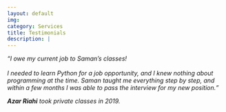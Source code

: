 ```yaml
---
layout: default
img: 
category: Services
title: Testimonials
description: |
---
```


<i><q>I owe my current job to Saman’s classes!<br><br>
I needed to learn Python for a job opportunity, and I knew nothing about programming at the time. Saman taught me everything step by step, and within a few months I was able to pass the interview for my new position.</q><i>

<b>Azar Riahi</b> took private classes in 2019.
